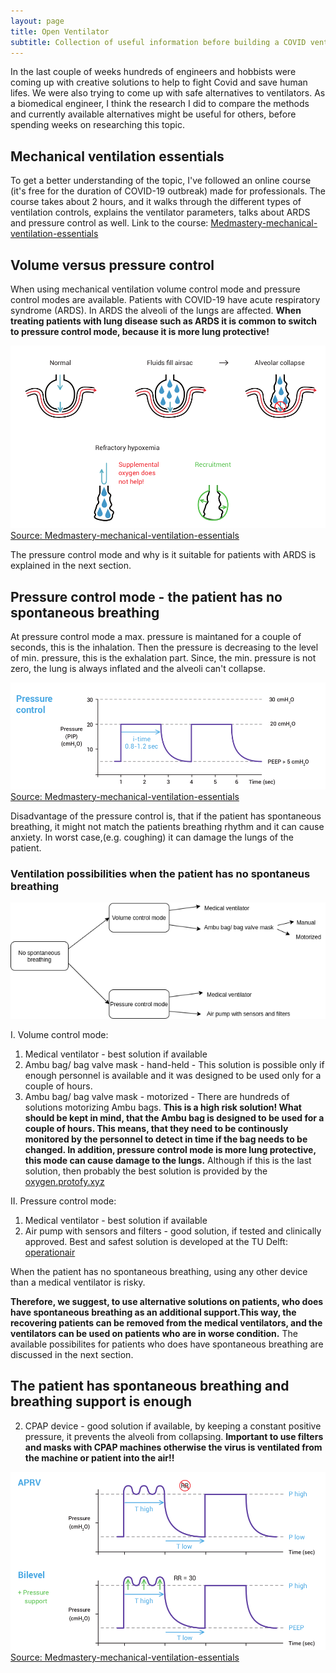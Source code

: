 ```yaml
---
layout: page
title: Open Ventilator
subtitle: Collection of useful information before building a COVID ventilator
---
```



In the last couple of weeks hundreds of engineers and hobbists were coming up with creative solutions to help to fight Covid and save human lifes. 
We were also trying to come up with safe alternatives to ventilators. As a biomedical engineer, I think the research I did to compare the methods and currently available alternatives might be useful for others, before spending weeks on researching this topic. 

## Mechanical ventilation essentials
To get a better understanding of the topic, I've followed an online course (it's free for the duration of COVID-19 outbreak) made for professionals. The course takes about 2 hours, and it walks through the different types of ventilation controls, explains the ventilator parameters, talks about ARDS and pressure control as well.
Link to the course:
[Medmastery-mechanical-ventilation-essentials](https://www.medmastery.com/course/mechanical-ventilation-essentials)

## Volume versus pressure control
When using mechanical ventilation volume control mode and pressure control modes are available.  Patients with COVID-19 have acute respiratory syndrome (ARDS). In ARDS the alveoli of the lungs are affected. **When treating patients with lung disease such as ARDS it is common to switch to pressure control mode, because it is more lung protective!**

![ARDS](/ards.png)[Source: Medmastery-mechanical-ventilation-essentials](https://www.medmastery.com/course/mechanical-ventilation-essentials)


The pressure control mode and why is it suitable for patients with ARDS is explained in the next section.


## Pressure control mode - the patient has no spontaneous breathing
At pressure control mode a max. pressure is maintaned for a couple of seconds, this is the inhalation. Then the pressure is decreasing to the level of min. pressure, this is the exhalation part. Since, the min. pressure is not zero, the lung is always inflated and the alveoli can't collapse.

![Pressure control](/pressure_control.png)[Source: Medmastery-mechanical-ventilation-essentials](https://www.medmastery.com/course/mechanical-ventilation-essentials)

Disadvantage of the pressure control is, that if the patient has spontaneous breathing, it might not match the patients breathing rhythm and it can cause anxiety. In worst case,(e.g. coughing) it can damage the lungs of the patient.

### Ventilation possibilities when the patient has no spontaneus breathing ###

![Ventilation_possibilites_overview](/no_spontaneous_breathing.png)


I. Volume control mode:
  1. Medical ventilator - best solution if available
  2. Ambu bag/ bag valve mask - hand-held - This solution is possible only if enough personnel is available and it was designed to be used only for a couple of hours. 
  3. Ambu bag/ bag valve mask - motorized - There are hundreds of solutions motorizing Ambu bags. **This is a high risk solution!  What should be kept in mind, that the Ambu bag is designed to be used for a couple of hours. This means, that they need to be continously monitored by the personnel to detect in time if the bag needs to be changed. In addition, pressure control mode is more lung protective, this mode can cause damage to the lungs.**
Although if this is the last solution, then probably the best solution is provided by the [oxygen.protofy.xyz](https://www.oxygen.protofy.xyz/)

II. Pressure control mode:
  1. Medical ventilator - best solution if available
  2. Air pump with sensors and filters - good solution, if tested and clinically approved. Best and safest solution is developed at the TU Delft: [operationair](https://www.operationair.org/en)
  
  When the patient has no spontaneous breathing, using any other device than a medical ventilator is risky.
  
  **Therefore, we suggest, to use alternative solutions on patients, who does have spontaneous breathing as an additional support.This way, the recovering patients can be removed from the medical ventilators, and the ventilators can be used on patients who are in worse condition.**
The available possibilites for patients who does have spontaneous breathing are discussed in the next section.
  
  
  
## The patient has spontaneous breathing and breathing support is enough



  2. CPAP device - good solution if available, by keeping a constant positive pressure, it prevents the alveoli from collapsing. **Important to use filters and masks with CPAP machines otherwise the virus is ventilated from the machine or patient into the air!!**

![APRV and bilevel](/aprv_bilevel.png)[Source: Medmastery-mechanical-ventilation-essentials](https://www.medmastery.com/course/mechanical-ventilation-essentials)






